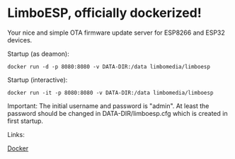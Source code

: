 LimboESP, officially dockerized!
======
Your nice and simple OTA firmware update server for ESP8266 and ESP32 devices.

Startup (as deamon):

    docker run -d -p 8080:8080 -v DATA-DIR:/data limbomedia/limboesp

Startup (interactive):

    docker run -it -p 8080:8080 -v DATA-DIR:/data limbomedia/limboesp

Important:
The initial username and password is "admin". At least the password should be changed in DATA-DIR/limboesp.cfg which is created in first startup.

Links:

[Docker](https://hub.docker.com/r/limbomedia/limboesp/)
